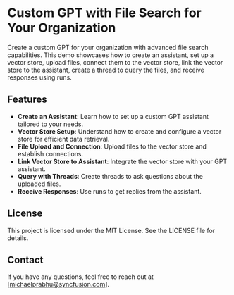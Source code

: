 # Custom GPT with File Search for Your Organization

Create a custom GPT for your organization with advanced file search capabilities. This demo showcases how to create an assistant, set up a vector store, upload files, connect them to the vector store, link the vector store to the assistant, create a thread to query the files, and receive responses using runs.

## Features

- **Create an Assistant**: Learn how to set up a custom GPT assistant tailored to your needs.
- **Vector Store Setup**: Understand how to create and configure a vector store for efficient data retrieval.
- **File Upload and Connection**: Upload files to the vector store and establish connections.
- **Link Vector Store to Assistant**: Integrate the vector store with your GPT assistant.
- **Query with Threads**: Create threads to ask questions about the uploaded files.
- **Receive Responses**: Use runs to get replies from the assistant.

## License
This project is licensed under the MIT License. See the LICENSE file for details.

## Contact
If you have any questions, feel free to reach out at [michaelprabhu@syncfusion.com].
